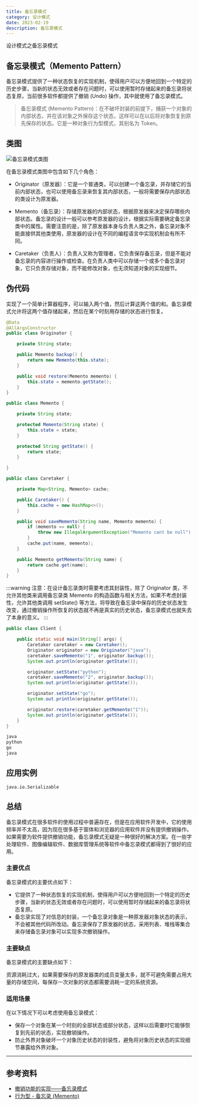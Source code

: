 ```yaml
---
title: 备忘录模式
category: 设计模式
date: 2023-02-19
description: 备忘录模式
---
```


设计模式之备忘录模式
<!-- more -->

## 备忘录模式（Memento Pattern）

备忘录模式提供了一种状态恢复的实现机制，使得用户可以方便地回到一个特定的历史步骤，当新的状态无效或者存在问题时，可以使用暂时存储起来的备忘录将状态复原，当前很多软件都提供了撤销 (Undo) 操作，其中就使用了备忘录模式。

> 备忘录模式 (Memento Pattern)：在不破坏封装的前提下，捕获一个对象的内部状态，并在该对象之外保存这个状态，这样可以在以后将对象恢复到原先保存的状态。它是一种对象行为型模式，其别名为 Token。

## 类图

![备忘录模式类图](https://cdn.staticaly.com/gh/AlexChen68/image-hosting@master/blog/advance/memento_pattern.png)

在备忘录模式类图中包含如下几个角色：

- Originator（原发器）：它是一个普通类，可以创建一个备忘录，并存储它的当前内部状态，也可以使用备忘录来恢复其内部状态，一般将需要保存内部状态的类设计为原发器。

- Memento（备忘录）：存储原发器的内部状态，根据原发器来决定保存哪些内部状态。备忘录的设计一般可以参考原发器的设计，根据实际需要确定备忘录类中的属性。需要注意的是，除了原发器本身与负责人类之外，备忘录对象不能直接供其他类使用，原发器的设计在不同的编程语言中实现机制会有所不同。

- Caretaker（负责人）：负责人又称为管理者，它负责保存备忘录，但是不能对备忘录的内容进行操作或检查。在负责人类中可以存储一个或多个备忘录对象，它只负责存储对象，而不能修改对象，也无须知道对象的实现细节。

## 伪代码

实现了一个简单计算器程序，可以输入两个值，然后计算这两个值的和。备忘录模式允许将这两个值存储起来，然后在某个时刻用存储的状态进行恢复。

```java
@Data
@AllArgsConstructor
public class Originator {

    private String state;

    public Memento backup() {
        return new Memento(this.state);
    }

    public void restore(Memento memento) {
        this.state = memento.getState();
    }
}

public class Memento {

    private String state;

    protected Memento(String state) {
        this.state = state;
    }

    protected String getState() {
        return state;
    }

}

public class Caretaker {

    private Map<String, Memento> cache;

    public Caretaker() {
        this.cache = new HashMap<>();
    }

    public void saveMemento(String name, Memento memento) {
        if (memento == null) {
            throw new IllegalArgumentException("Memento cant be null");
        }
        cache.put(name, memento);
    }

    public Memento getMemento(String name) {
        return cache.get(name);
    }
}
```

:::warning
注意：在设计备忘录类时需要考虑其封装性，除了 Originator 类，不允许其他类来调用备忘录类 Memento 的构造函数与相关方法，如果不考虑封装性，允许其他类调用 setState() 等方法，将导致在备忘录中保存的历史状态发生改变，通过撤销操作所恢复的状态就不再是真实的历史状态，备忘录模式也就失去了本身的意义。
:::

```java
public class Client {

    public static void main(String[] args) {
        Caretaker caretaker = new Caretaker();
        Originator originator = new Originator("java");
        caretaker.saveMemento("1", originator.backup());
        System.out.println(originator.getState());

        originator.setState("python");
        caretaker.saveMemento("2", originator.backup());
        System.out.println(originator.getState());

        originator.setState("go");
        System.out.println(originator.getState());

        originator.restore(caretaker.getMemento("1"));
        System.out.println(originator.getState());
    }
}
```

```java
java
python
go
java
```

## 应用实例

`java.io.Serializable`

## 总结

备忘录模式在很多软件的使用过程中普遍存在，但是在应用软件开发中，它的使用频率并不太高，因为现在很多基于窗体和浏览器的应用软件并没有提供撤销操作。如果需要为软件提供撤销功能，备忘录模式无疑是一种很好的解决方案。在一些字处理软件、图像编辑软件、数据库管理系统等软件中备忘录模式都得到了很好的应用。

### 主要优点

备忘录模式的主要优点如下：

- 它提供了一种状态恢复的实现机制，使得用户可以方便地回到一个特定的历史步骤，当新的状态无效或者存在问题时，可以使用暂时存储起来的备忘录将状态复原。
- 备忘录实现了对信息的封装，一个备忘录对象是一种原发器对象状态的表示，不会被其他代码所改动。备忘录保存了原发器的状态，采用列表、堆栈等集合来存储备忘录对象可以实现多次撤销操作。

### 主要缺点

备忘录模式的主要缺点如下：

资源消耗过大，如果需要保存的原发器类的成员变量太多，就不可避免需要占用大量的存储空间，每保存一次对象的状态都需要消耗一定的系统资源。

### 适用场景

在以下情况下可以考虑使用备忘录模式：

- 保存一个对象在某一个时刻的全部状态或部分状态，这样以后需要时它能够恢复到先前的状态，实现撤销操作。
- 防止外界对象破坏一个对象历史状态的封装性，避免将对象历史状态的实现细节暴露给外界对象。

---

## 参考资料

- [撤销功能的实现——备忘录模式](https://blog.csdn.net/lovelion/article/details/7526747)
- [行为型 - 备忘录 (Memento)](https://pdai.tech/md/dev-spec/pattern/25_memento.html)